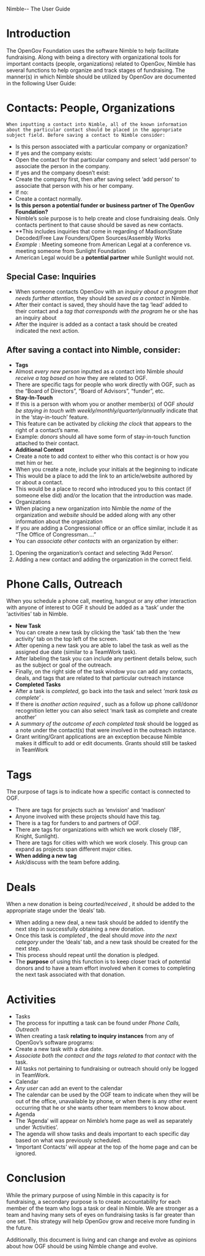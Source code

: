 Nimble-- The User Guide

# Introduction
The OpenGov Foundation uses the software Nimble to help facilitate fundraising. Along with being a directory with organizational tools for important contacts (people, organizations) related to OpenGov, Nimble has several functions to help organize and track stages of fundraising. The manner(s) in which Nimble should be utilized by OpenGov are documented in the following User Guide:

# Contacts: People, Organizations
	When inputting a contact into Nimble, all of the known information about the particular contact should be placed in the appropriate subject field. Before saving a contact to Nimble consider:
 * Is this person associated with a particular company or organization?
  * If yes and the company exists:
   * Open the contact for that particular company and select ‘add person’ to associate the person in the company.
  * If yes and the company doesn’t exist:
   * Create the company first, then after saving select ‘add person’ to associate that person with his or her company.
  * If no:
   * Create a contact normally.
 * **Is this person a potential funder or business partner of The OpenGov Foundation?**
  * Nimble’s sole purpose is to help create and close fundraising deals. Only contacts pertinent to that cause should be saved as new contacts.
   * **This includes inquiries that come in regarding of Madison/State Decoded/Free Law Founders/Open Sources/Assembly Works
  * *Example* : Meeting someone from American Legal at a conference vs. meeting someone from Sunlight Foundation
   * American Legal would be a **potential partner** while Sunlight would not.

 ## Special Case: Inquiries
  * When someone contacts OpenGov with an *inquiry about a program that needs further attention,* they should be *saved as a contact* in Nimble.
  * After their contact is saved, they should have the tag ‘lead’ added to their contact and a *tag that corresponds with the program* he or she has an inquiry about
  * After the inquirer is added as a contact a task should be created indicated the next action.

## After saving a contact into Nimble, consider:
 * **Tags** 
  * Almost *every new person* inputted as a contact into Nimble *should receive a tag based on* how they are related to OGF.
  * There are specific tags for people who work directly with OGF, such as the “Board of Directors”, “Board of Advisors”, “funder”, etc.
 * **Stay-In-Touch**   
  * If this is a person with whom you or another member(s) of OGF *should be staying in touch with weekly/monthly/quarterly/annually* indicate that in the ‘stay-in-touch’ feature.
  * This feature can be activated by *clicking the clock* that appears to the right of a contact’s name.
  * Example: *donors* should all have some form of stay-in-touch function attached to their contact.
 * **Additional Context**   
  * Create a note to add context to either who this contact is or how you met him or her.
  * When you create a note, include your initials at the beginning to indicate 
  * This would be a place to add the link to an article/website authored by or about a contact.
  * This would be a place to record who introduced you to this contact (if someone else did) and/or the location that the introduction was made.
 * Organizations
  * When placing a new organization into Nimble the *name* of the organization and *website* should be added along with any other information about the organization
   * If you are adding a Congressional office or an office similar, include it as “The Office of Congressman….”
  * You can *associate other contacts* with an organization by either:
   1. Opening the organization’s contact and selecting ‘Add Person’.
   2. Adding a new contact and adding the organization in the correct field.

# Phone Calls, Outreach
When you schedule a phone call, meeting, hangout or any other interaction with anyone of interest to OGF it should be added as a ‘task’ under the ‘activities’ tab in Nimble. 
 * **New Task**
  * You can create a new task by clicking the ‘task’ tab then the ‘new activity’ tab on the top left of the screen.
  * After opening a new task you are able to label the task as well as the assigned due date (similar to a TeamWork task).
  * After labeling the task you can include any pertinent details below, such as the subject or goal of the outreach.
  * Finally, on the right side of the task window you can add any contacts, deals, and tags that are related to that particular outreach instance
 * **Completed Tasks**
  * After a task is *completed*, go back into the task and select *‘mark task as complete’* .
   * If there is *another action required* , such as a follow up phone call/donor recognition letter you can also select ‘mark task as complete and create another’
  * A *summary of the outcome of each completed task* should be logged as a note under the contact(s) that were involved in the outreach instance.
 * Grant writing/Grant applications are an exception because Nimble makes it difficult to add or edit documents. Grants should still be tasked in TeamWork

# Tags
The purpose of tags is to indicate how a specific contact is connected to OGF.
 * There are tags for projects such as ‘envision’ and ‘madison’
  * Anyone involved with these projects should have this tag.
 * There is a tag for funders to and partners of OGF.
 * There are tags for organizations with which we work closely (18F, Knight, Sunlight).
 * There are tags for cities with which we work closely. This group can expand as projects span different major cities.
 * **When adding a new tag**
  * Ask/discuss with the team before adding.

# Deals
When a new donation is being *courted/received* , it should be added to the appropriate stage under the ‘deals’ tab.
 * When adding a new deal, a new task should be added to identify the next step in successfully obtaining a new donation.
 * Once this task is *completed* , the deal should *move into the next category* under the ‘deals’ tab, and a new task should be created for the next step.
 * This process should repeat until the donation is pledged.
 * The **purpose** of using this function is to keep closer track of potential donors and to have a team effort involved when it comes to completing the next task associated with that donation.

# Activities 
 * Tasks
  * The process for inputting a task can be found under *Phone Calls, Outreach*
  * When creating a task **relating to inquiry instances** from any of OpenGov’s software programs:
   * Create a new task with a due date.
   * *Associate both the contact and the tags related to that contact* with the task.
  * All tasks not pertaining to fundraising or outreach should only be logged in TeamWork.
 * Calendar
  * *Any user* can add an event to the calendar
  * The calendar can be used by the OGF team to indicate when they will be out of the office, unavailable by phone, or when there is any other event occurring that he or she wants other team members to know about.
 * Agenda
  * The ‘Agenda’ will appear on Nimble’s home page as well as separately under ‘Activities’.
   * The agenda will show tasks and deals important to each specific day based on what was previously scheduled. 
  * ‘Important Contacts’ will appear at the top of the home page and can be ignored.

# Conclusion
While the primary purpose of using Nimble in this capacity is for fundraising, a secondary purpose is to create accountability for each member of the team who logs a task or deal in Nimble. We are stronger as a team and having many sets of eyes on fundraising tasks is far greater than one set. This strategy will help OpenGov grow and receive more funding in the future.

Additionally, this document is living and can change and evolve as opinions about how OGF should be using Nimble change and evolve. 

